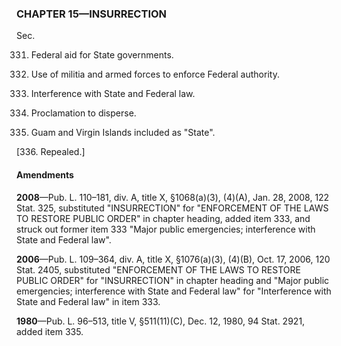 ### **CHAPTER 15—INSURRECTION** ###

Sec.

331. Federal aid for State governments.

332. Use of militia and armed forces to enforce Federal authority.

333. Interference with State and Federal law.

334. Proclamation to disperse.

335. Guam and Virgin Islands included as "State".

[336. Repealed.]

#### Amendments ####

**2008**—Pub. L. 110–181, div. A, title X, §1068(a)(3), (4)(A), Jan. 28, 2008, 122 Stat. 325, substituted "INSURRECTION" for "ENFORCEMENT OF THE LAWS TO RESTORE PUBLIC ORDER" in chapter heading, added item 333, and struck out former item 333 "Major public emergencies; interference with State and Federal law".

**2006**—Pub. L. 109–364, div. A, title X, §1076(a)(3), (4)(B), Oct. 17, 2006, 120 Stat. 2405, substituted "ENFORCEMENT OF THE LAWS TO RESTORE PUBLIC ORDER" for "INSURRECTION" in chapter heading and "Major public emergencies; interference with State and Federal law" for "Interference with State and Federal law" in item 333.

**1980**—Pub. L. 96–513, title V, §511(11)(C), Dec. 12, 1980, 94 Stat. 2921, added item 335.